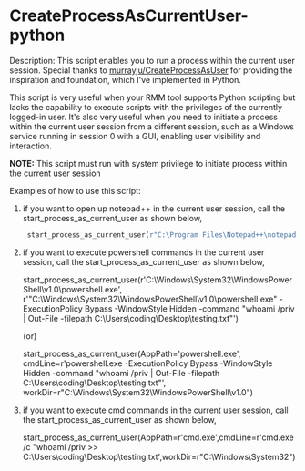 # CreateProcessAsCurrentUser-python

Description:
  This script enables you to run a process within the current user session. Special thanks to [murrayju/CreateProcessAsUser](https://github.com/murrayju/CreateProcessAsUser) for providing the inspiration and foundation, which I've implemented in Python.
  
  This script is very useful when your RMM tool supports Python scripting but lacks the capability to execute scripts with the privileges of the currently logged-in user.  It's also very useful when you need to initiate a process within the current user session from a different session, such as a Windows service running in session 0 with a GUI, enabling user 
  visibility and interaction.

**NOTE:**
  This script must run with system privilege to initiate process within the current user session

Examples of how to use this script:

  1. if you want to open up notepad++ in the current user session, call the start_process_as_current_user as shown below,
     ```python
      start_process_as_current_user(r"C:\Program Files\Notepad++\notepad++.exe")
     ```
  
  3. if you want to execute powershell commands in the current user session, call the start_process_as_current_user as shown below,
  
      start_process_as_current_user(r'C:\Windows\System32\WindowsPowerShell\v1.0\powershell.exe', r'"C:\Windows\System32\WindowsPowerShell\v1.0\powershell.exe" -ExecutionPolicy Bypass -WindowStyle Hidden -command "whoami /priv | Out-File -filepath C:\Users\coding\Desktop\testing.txt"')
  
      (or)
  
      start_process_as_current_user(AppPath='powershell.exe', cmdLine=r'powershell.exe -ExecutionPolicy Bypass -WindowStyle Hidden -command "whoami /priv | Out-File -filepath C:\Users\coding\Desktop\testing.txt"', workDir=r"C:\Windows\System32\WindowsPowerShell\v1.0")
  
  4. if you want to execute cmd commands in the current user session, call the start_process_as_current_user as shown below,
     
     start_process_as_current_user(AppPath=r'cmd.exe',cmdLine=r'cmd.exe /c "whoami /priv >> C:\Users\coding\Desktop\testing.txt',workDir=r"C:\Windows\System32")


   
